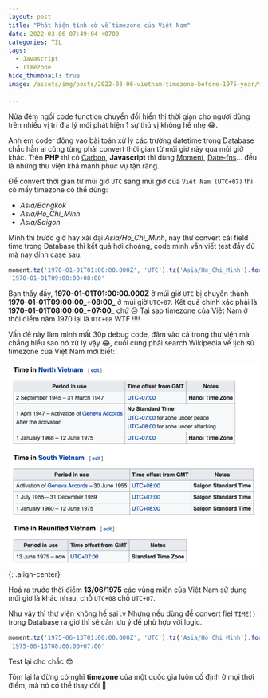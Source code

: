 ```yaml
---
layout: post
title: "Phát hiện tình cờ về timezone của Việt Nam"
date: 2022-03-06 07:49:04 +0700
categories: TIL
tags:
  - Javascript
  - Timezone
hide_thumbnail: true
image: /assets/img/posts/2022-03-06-vietnam-timezone-before-1975-year/thumbnail.png

---
```


Nửa đêm ngồi code function chuyển đổi hiển thị thời gian cho người dùng trên nhiều vị trí địa lý mới phát hiện 1 sự thú vị không hề nhẹ 😂.

Anh em coder động vào bài toán xử lý các trường datetime trong Database chắc hẳn ai cũng từng phải convert thời gian từ múi giờ này qua múi giờ khác. Trên **PHP** thì có [Carbon](https://carbon.nesbot.com), **Javascript** thì dùng [Moment](https://momentjs.com/timezone), [Date-fns](https://date-fns.org/docs/Getting-Started)... đều là những thư viện khá mạnh phục vụ tận răng.

Để convert thời gian từ múi giờ `UTC` sang múi giờ của `Việt Nam (UTC+07)` thì có mấy timezone có thể dùng:
- _Asia/Bangkok_
- _Asia/Ho_Chi_Minh_
- _Asia/Saigon_

Mình thì trước giờ hay xài đại _Asia/Ho_Chi_Minh_, nay thử convert cái field time trong Database thì kết quả hơi choáng, code mình vẫn viết test đầy đủ mà nay dính case sau:

```javascript
moment.tz('1970-01-01T01:00:00.000Z', 'UTC').tz('Asia/Ho_Chi_Minh').format()
'1970-01-01T09:00:00+08:00'
```

Bạn thấy đấy, **1970-01-01T01:00:00.000Z** ở múi giờ `UTC` bị chuyển thành **1970-01-01T09:00:00_+08:00_** ở múi giờ `UTC+07`. Kết quả chính xác phải là **1970-01-01T08:00:00_+07:00_** chứ 😥 Tại sao timezone của Việt Nam ở thời điểm năm 1970 lại là `UTC+08` WTF !!!!

Vấn đề này làm mình mất 30p debug code, đâm vào cả trong thư viện mà chẳng hiểu sao nó xử lý vậy :joy:, cuối cùng phải search Wikipedia về lịch sử timezone của Việt Nam mới biết:

![](/assets/img/posts/2022-03-06-vietnam-timezone-before-1975-year/vietnam_timezone.png){: .align-center}

Hoá ra trước thời điểm **13/06/1975** các vùng miền của Việt Nam sử dụng múi giờ là khác nhau, chỗ `UTC+08` chỗ `UTC+07`.

Như vậy thì thư viện không hề sai :v Nhưng nếu dùng để convert fiel `TIME()` trong Database ra giờ thì sẽ cần lưu ý để phù hợp với logic.

```javascript
moment.tz('1975-06-13T01:00:00.000Z', 'UTC').tz('Asia/Ho_Chi_Minh').format()
'1975-06-13T08:00:00+07:00'
```

Test lại cho chắc 😎

Tóm lại là đừng có nghĩ **timezone** của một quốc gia luôn cố định ở mọi thời điểm, mà nó có thể thay đổi 🐖
